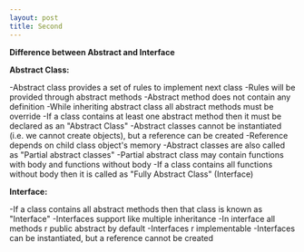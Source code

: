 ```yaml
---
layout: post
title: Second
---
```


**Difference between Abstract and Interface**

**Abstract Class:**

-Abstract class provides a set of rules to implement next class
-Rules will be provided through abstract methods
-Abstract method does not contain any definition
-While inheriting abstract class all abstract methods must be override
-If a class contains at least one abstract method then it must be declared as an "Abstract Class"
-Abstract classes cannot be instantiated (i.e. we cannot create objects), but a reference can be created
-Reference depends on child class object's memory
-Abstract classes are also called as "Partial abstract classes"
-Partial abstract class may contain functions with body and functions without body
-If a class contains all functions without body then it is called as "Fully Abstract Class" (Interface)

**Interface:**

-If a class contains all abstract methods then that class is known as "Interface"
-Interfaces support like multiple inheritance
-In interface all methods r public abstract by default
-Interfaces r implementable
-Interfaces can be instantiated, but a reference cannot be created


